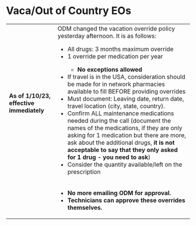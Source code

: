 # Vaca/Out of Country EOs

| | |
| :--- | :--- |
| **As of 1/10/23, effective immediately** | ODM changed the vacation override policy yesterday afternoon. It is as follows: <ul><li>All drugs: 3 months maximum override</li><li>1 override per medication per year</li><ul><li>**No exceptions allowed**</li></ul><li>If travel is in the USA, consideration should be made for in network pharmacies available to fill BEFORE providing overrides</li><li>Must document: Leaving date, return date, travel location (city, state, country).</li><li>Confirm ALL maintenance medications needed during the call (document the names of the medications, if they are only asking for 1 medication but there are more, ask about the additional drugs, **it is not acceptable to say that they only asked for 1 drug - you need to ask**)</li><li>Consider the quantity available/left on the prescription</li></ul> |
| | <ul><li>**No more emailing ODM for approval.**</li><li>**Technicians can approve these overrides themselves.**</li></ul>